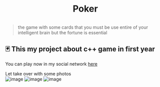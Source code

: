 <h1 style="text-align:center;width:100%;display:inline-block;">Poker</h1>

> the game with some cards that you must be use entire of your intelligent brain but the fortune is essential

## 🃏 This my project about c++ game in first year 

You can play now in my social network [here](https://nnaaaa.github.io/facebookClient/#/games)

Let take over with some photos <br>
![image](https://user-images.githubusercontent.com/74974368/149644237-0a986e44-780f-4840-a23b-4a6fd2fdfb3e.png)
![image](https://user-images.githubusercontent.com/74974368/149644247-66a1fdbb-e978-418e-b766-aef6e8ffaa07.png)
![image](https://user-images.githubusercontent.com/74974368/149644267-05afbcdb-4d6a-40d2-93c5-65659c18b98b.png)


